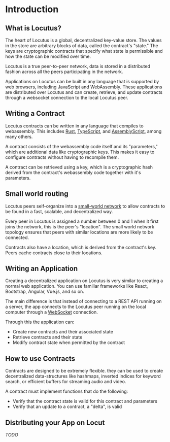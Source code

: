 # Introduction

## What is Locutus?

The heart of Locutus is a global, decentralized key-value store. The values in the store are arbitrary blocks of data, called the contract's "state." The keys are cryptographic contracts that specify what state is permissible and how the state can be modified over time.

Locutus is a true peer-to-peer network, data is stored in a distributed fashion across all the peers participating in the network.

Applications on Locutus can be built in any language that is supported by web browsers, including JavaScript and WebAssembly. These applications are distributed over Locutus and can create, retrieve, and update contracts through a websocket connection to the local Locutus peer.

## Writing a Contract

Locutus contracts can be written in any language that compiles to webassembly. This includes [Rust](https://www.rust-lang.org/), [TypeScript](https://www.typescriptlang.org/), and [AssemblyScript](https://www.assemblyscript.org/), among many others.

A contract consists of the webassembly code itself and its "parameters," which are additional data like cryptographic keys. This makes it easy to configure contracts without having to recompile them.

A contract can be retrieved using a key, which is a cryptographic hash derived from the contract's webassembly code together with it's parameters.

## Small world routing

Locutus peers self-organize into a [small-world network](https://en.wikipedia.org/wiki/Small-world_routing) to allow contracts to be found in a fast, scalable, and decentralized way.

Every peer in Locutus is assigned a number between 0 and 1 when it first joins the network, this is the peer's "location". The small world network topology ensures that peers with similar locations are more likely to be connected.

Contracts also have a location, which is derived from the contract's key. Peers cache contracts close to their locations.

## Writing an Application

Creating a decentralized application on Locutus is very similar to creating a normal web application. You can use familiar frameworks like React, Bootstrap, Angular, Vue.js, and so on.

The main difference is that instead of connecting to a REST API running on a server, the app connects to the Locutus peer running on the local computer through a [WebSocket](https://en.wikipedia.org/wiki/WebSocket) connection.

Through this the application can:

- Create new contracts and their associated state
- Retrieve contracts and their state
- Modify contract state when permitted by the contract

## How to use Contracts

Contracts are designed to be extremely flexible. they can be used to create decentralized data-structures like hashmaps, inverted indices for keyword search, or efficient buffers for streaming audio and video.

A contract must implement functions that do the following:

- Verify that the contract state is valid for this contract and parameters
- Verify that an update to a contract, a "delta", is valid

## Distributing your App on Locut

_TODO_
